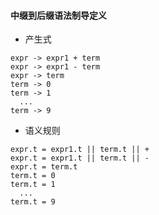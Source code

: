 #### 中缀到后缀语法制导定义
* 产生式
```
expr -> expr1 + term
expr -> expr1 - term
expr -> term
term -> 0
term -> 1
  ...
term -> 9
```
* 语义规则
```
expr.t = expr1.t || term.t || +
expr.t = expr1.t || term.t || -
expr.t = term.t
term.t = 0
term.t = 1
  ...
term.t = 9
```
